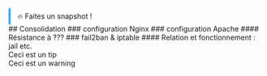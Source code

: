 
<div style="border-left:4px solid #3af;padding:0.5em 1em;">🔥 Faites un snapshot !</div>
## Consolidation
### configuration Nginx
### configuration Apache
#### Résistance à ???
### fail2ban & iptable
#### Relation et fonctionnement : jail etc.




<div class="tip">
Ceci est un tip
</div>



<div class="warning">
Ceci est un warning
</div>

